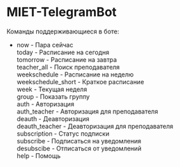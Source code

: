 # MIET-TelegramBot
Команды поддерживающиеся в боте:

+ now - Пара сейчас  
today - Расписание на сегодня  
tomorrow - Расписание на завтра  
teacher_all - Поиск преподавателя  
weekschedule - Расписание на неделю  
weekschedule_short - Краткое расписание  
week - Текущая неделя  
group - Показать группу  
auth - Авторизация  
auth_teacher - Авторизация для преподавателя  
deauth - Деавторизация  
deauth_teacher - Деавторизация для преподавателя  
subscription - Статус подписки  
subscribe - Подписаться на уведомления  
desubscibe - Отписаться от уведомлений  
help - Помощь  


